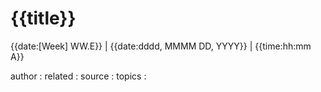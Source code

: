 # {{title}}

{{date:[Week] WW.E}} | {{date:dddd, MMMM DD, YYYY}} | {{time:hh:mm A}}

author : 
related :
source : 
topics : 

<!-- Takeaways and Inspirations -->
